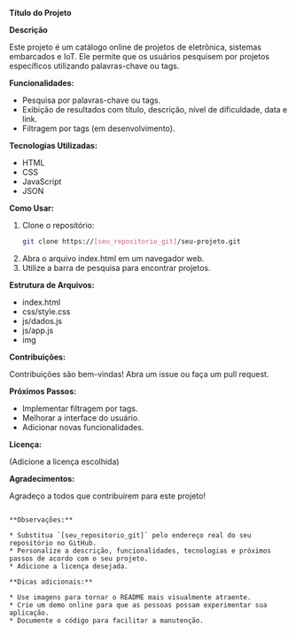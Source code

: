 **Título do Projeto**

**Descrição**

Este projeto é um catálogo online de projetos de eletrônica, sistemas embarcados e IoT. Ele permite que os usuários pesquisem por projetos específicos utilizando palavras-chave ou tags.

**Funcionalidades:**

* Pesquisa por palavras-chave ou tags.
* Exibição de resultados com título, descrição, nível de dificuldade, data e link.
* Filtragem por tags (em desenvolvimento).

**Tecnologias Utilizadas:**

* HTML
* CSS
* JavaScript
* JSON

**Como Usar:**

1. Clone o repositório:
   ```bash
   git clone https://[seu_repositorio_git]/seu-projeto.git
   ```
2. Abra o arquivo index.html em um navegador web.
3. Utilize a barra de pesquisa para encontrar projetos.

**Estrutura de Arquivos:**

* index.html
* css/style.css
* js/dados.js
* js/app.js
* img

**Contribuições:**

Contribuições são bem-vindas! Abra um issue ou faça um pull request.

**Próximos Passos:**

* Implementar filtragem por tags.
* Melhorar a interface do usuário.
* Adicionar novas funcionalidades.

**Licença:**

(Adicione a licença escolhida)

**Agradecimentos:**

Agradeço a todos que contribuírem para este projeto!
```

**Observações:**

* Substitua `[seu_repositorio_git]` pelo endereço real do seu repositório no GitHub.
* Personalize a descrição, funcionalidades, tecnologias e próximos passos de acordo com o seu projeto.
* Adicione a licença desejada.

**Dicas adicionais:**

* Use imagens para tornar o README mais visualmente atraente.
* Crie um demo online para que as pessoas possam experimentar sua aplicação.
* Documente o código para facilitar a manutenção.
